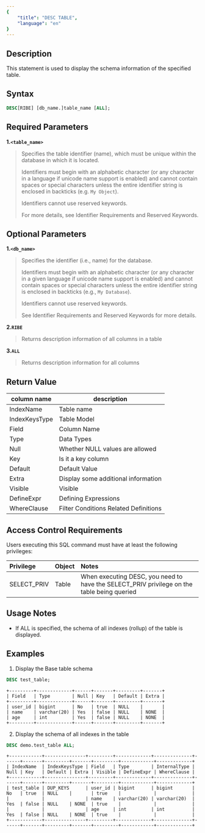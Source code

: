 ```yaml
---
{
    "title": "DESC TABLE",
    "language": "en"
}
---
```


## Description

This statement is used to display the schema information of the specified table.

## Syntax

```sql
DESC[RIBE] [db_name.]table_name [ALL];
```

## Required Parameters
**1.`<table_name>`**
> Specifies the table identifier (name), which must be unique within the database in which it is located.
>
> Identifiers must begin with an alphabetic character (or any character in a language if unicode name support is enabled) and cannot contain spaces or special characters unless the entire identifier string is enclosed in backticks (e.g. `My Object`).
>
> Identifiers cannot use reserved keywords.
>
> For more details, see Identifier Requirements and Reserved Keywords.

## Optional Parameters

**1.`<db_name>`**
> Specifies the identifier (i.e., name) for the database.
>
> Identifiers must begin with an alphabetic character (or any character in a given language if unicode name support is enabled) and cannot contain spaces or special characters unless the entire identifier string is enclosed in backticks (e.g., `My Database`).
>
> Identifiers cannot use reserved keywords.
>
> See Identifier Requirements and Reserved Keywords for more details.

**2.`RIBE`**
> Returns description information of all columns in a table

**3.`ALL`**
> Returns description information for all columns

## Return Value

| column name | description                       |
| -- |-----------------------------------|
| IndexName | Table name                        |
| IndexKeysType | Table Model                       |
| Field | Column Name                       |
| Type | Data Types                        |
| Null | Whether NULL values are allowed |
| Key | Is it a key column                           |
| Default | Default Value                     |
| Extra | Display some additional information                         |
| Visible | Visible                              |
| DefineExpr | Defining Expressions                             |
| WhereClause | Filter Conditions Related Definitions                       |

## Access Control Requirements

Users executing this SQL command must have at least the following privileges:

| Privilege    | Object    | Notes                                                                                         |
|:-------------|:----------|:----------------------------------------------------------------------------------------------|
| SELECT_PRIV  | Table     | When executing DESC, you need to have the SELECT_PRIV privilege on the table being queried    |

## Usage Notes
- If ALL is specified, the schema of all indexes (rollup) of the table is displayed.


## Examples

1. Display the Base table schema

```sql
DESC test_table;
```
```text
+---------+-------------+------+-------+---------+-------+
| Field   | Type        | Null | Key   | Default | Extra |
+---------+-------------+------+-------+---------+-------+
| user_id | bigint      | No   | true  | NULL    |       |
| name    | varchar(20) | Yes  | false | NULL    | NONE  |
| age     | int         | Yes  | false | NULL    | NONE  |
+---------+-------------+------+-------+---------+-------+
```

2. Display the schema of all indexes in the table

```sql
DESC demo.test_table ALL;
```

```text
+------------+---------------+---------+-------------+--------------+------+-------+---------+-------+---------+------------+-------------+
| IndexName  | IndexKeysType | Field   | Type        | InternalType | Null | Key   | Default | Extra | Visible | DefineExpr | WhereClause |
+------------+---------------+---------+-------------+--------------+------+-------+---------+-------+---------+------------+-------------+
| test_table | DUP_KEYS      | user_id | bigint      | bigint       | No   | true  | NULL    |       | true    |            |             |
|            |               | name    | varchar(20) | varchar(20)  | Yes  | false | NULL    | NONE  | true    |            |             |
|            |               | age     | int         | int          | Yes  | false | NULL    | NONE  | true    |            |             |
+------------+---------------+---------+-------------+--------------+------+-------+---------+-------+---------+------------+-------------+
```


